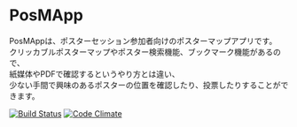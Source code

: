 PosMApp
=======

PosMAppは、ポスターセッション参加者向けのポスターマップアプリです。  
クリッカブルポスターマップやポスター検索機能、ブックマーク機能があるので、  
紙媒体やPDFで確認するというやり方とは違い、  
少ない手間で興味のあるポスターの位置を確認したり、投票したりすることができます。  

[![Build Status](https://travis-ci.org/Tsukuba-SAY/PosMAppBuild.svg?branch=develop)](https://travis-ci.org/Tsukuba-SAY/PosMAppBuild/)
[![Code Climate](https://codeclimate.com/github/Tsukuba-SAY/PosMAppBuild/badges/gpa.svg)](https://codeclimate.com/github/Tsukuba-SAY/PosMAppBuild)
